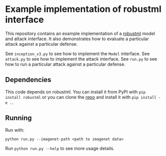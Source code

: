 # Example implementation of robustml interface

This repository contains an example implementation of a [robustml][repo] model
and attack interface. It also demonstrates how to evaluate a particular attack
against a particular defense.

See `inception_v3.py` to see how to implement the `Model` interface. See
`attack.py` to see how to implement the attack interface. See `run.py` to see
how to run a particular attack against a particular defense.

## Dependencies

This code depends on robustml. You can install it from PyPI with `pip install
robustml` or you can clone the [repo] and install it with `pip install -e .`.

## Running

Run with:

```
python run.py --imagenet-path <path to imagenet data>
```

Run `python run.py --help` to see more usage details.

[repo]: https://github.com/robust-ml/robustml
